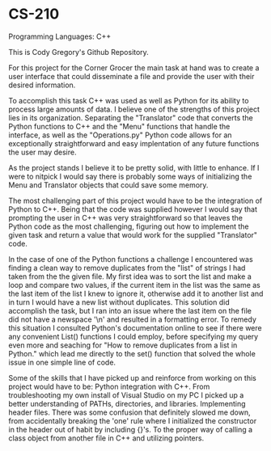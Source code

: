 # CS-210
Programming Languages: C++ 

This is Cody Gregory's Github Repository.

For this project for the Corner Grocer the main task at hand was to create a user interface that could disseminate a file and provide the user with their desired information.

To accomplish this task C++ was used as well as Python for its ability to process large amounts of data. I believe one of the strengths of this project lies in its organization. Separating the "Translator" code that converts the Python functions to C++ and the "Menu" functions that handle the interface, as well as the "Operations.py" Python code allows for an exceptionally straightforward and easy implentation of any future functions the user may desire. 

As the project stands I believe it to be pretty solid, with little to enhance. If I were to nitpick I would say there is probably some ways of initializing the Menu and Translator objects that could save some memory.

The most challenging part of this project would have to be the integration of Python to C++. Being that the code was supplied however I would say that prompting the user in C++ was very straightforward so that leaves the Python code as the most challenging, figuring out how to implement the given task and return a value that would work for the supplied "Translator" code. 

In the case of one of the Python functions a challenge I encountered was finding a clean way to remove duplicates from the "list" of strings I had taken from the the given file. My first idea was to sort the list and make a loop and compare two values, if the current item in the list was the same as the last item of the list I knew to ignore it, otherwise add it to another list and in turn I would have a new list without duplicates. This solution did accomplish the task, but I ran into an issue where the last item on the file did not have a newspace '\n' and resulted in a formatting error. To remedy this situation I consulted Python's documentation online to see if there were any convenient List() functions I could employ, before specifying my query even more and seaching for "How to remove duplicates from a list in Python." which lead me directly to the set() function that solved the whole issue in one simple line of code. 

Some of the skills that I have picked up and reinforce from working on this project would have to be:
  Python integration with C++. From troubleshooting my own install of Visual Studio on my PC I picked up a better understanding of PATHs, directories, and libraries. 
  Implementing header files. There was some confusion that definitely slowed me down, from accidentally breaking the 'one' rule where I initialized the constructor in the header out of habit by including {}'s. To the proper way of calling a class object from another file in C++ and utilizing pointers. 
